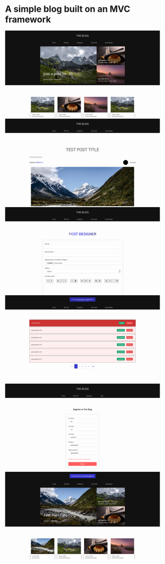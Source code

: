 # A simple blog built on an MVC framework

![](_preview/1.png)
![](_preview/2.png)
![](_preview/3.png)
![](_preview/4.png)
![](_preview/5.png)
![](_preview/6.png)

